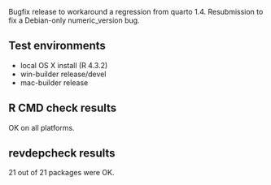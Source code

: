 
Bugfix release to workaround a regression from quarto 1.4.
Resubmission to fix a Debian-only numeric_version bug.

## Test environments

* local OS X install (R 4.3.2)
* win-builder release/devel
* mac-builder release


## R CMD check results

OK on all platforms.

## revdepcheck results

21 out of 21 packages were OK.


